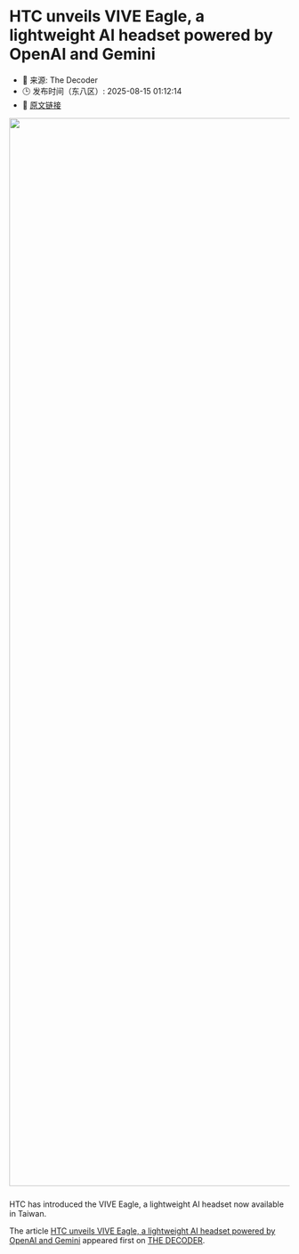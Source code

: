# HTC unveils VIVE Eagle, a lightweight AI headset powered by OpenAI and Gemini
- 📅 来源: The Decoder
- 🕒 发布时间（东八区）: 2025-08-15 01:12:14
- 🔗 [原文链接](https://the-decoder.com/htc-unveils-vive-eagle-a-lightweight-ai-headset-powered-by-openai-and-gemini/)

<p><img alt="" class="attachment-full size-full wp-post-image" height="1080" src="https://the-decoder.com/wp-content/uploads/2025/08/htc_vive_eagle_next-gen.png" style="height: auto; margin-bottom: 10px;" width="1920" /></p>
<p>        HTC has introduced the VIVE Eagle, a lightweight AI headset now available in Taiwan.</p>
<p>The article <a href="https://the-decoder.com/htc-unveils-vive-eagle-a-lightweight-ai-headset-powered-by-openai-and-gemini/">HTC unveils VIVE Eagle, a lightweight AI headset powered by OpenAI and Gemini</a> appeared first on <a href="https://the-decoder.com">THE DECODER</a>.</p>
